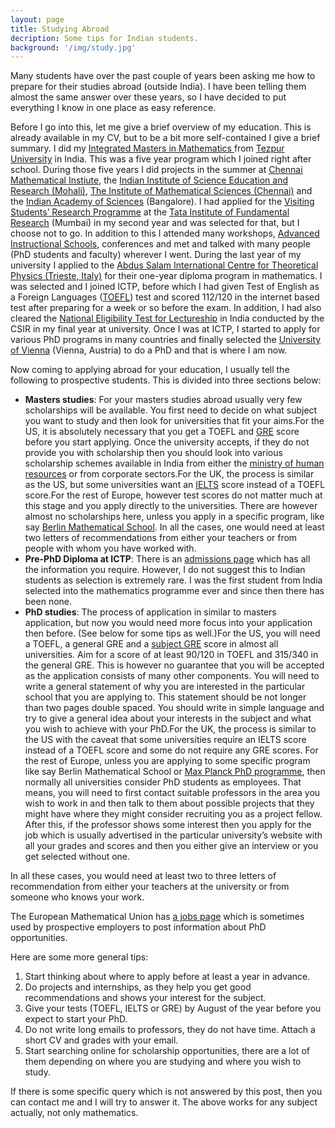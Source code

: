 ```yaml
---
layout: page
title: Studying Abroad
decription: Some tips for Indian students.
background: '/img/study.jpg'
---
```


Many students have over the past couple of years been asking me how to prepare for their studies abroad (outside India). I have been telling them almost the same answer over these years, so I have decided to put everything I know in one place as easy reference.

Before I go into this, let me give a brief overview of my education. This is already available in my CV, but to be a bit more self-contained I give a brief summary. I did my [Integrated Masters in Mathematics ](http://www.tezu.ernet.in/dmaths/)from [Tezpur University](http://www.tezu.ernet.in/) in India. This was a five year program which I joined right after school. During those five years I did projects in the summer at [Chennai Mathematical Instiute](http://www.cmi.ac.in), the [Indian Institute of Science Education and Research (Mohali)](http://www.iisermohali.ac.in/), [The Institute of Mathematical Sciences (Chennai)](https://www.imsc.res.in/) and the [Indian Academy of Sciences](http://www.ias.ac.in/) (Bangalore). I had applied for the [Visiting Students’ Research Programme](http://www.tifr.res.in/~vsrp/) at the [Tata Institute of Fundamental Research](http://www.tifr.res.in/) (Mumbai) in my second year and was selected for that, but I choose not to go. In addition to this I attended many workshops, [Advanced Instructional Schools](http://atmschools.org/), conferences and met and talked with many people (PhD students and faculty) wherever I went. During the last year of my university I applied to the [Abdus Salam International Centre for Theoretical Physics (Trieste, Italy)](https://www.ictp.it/) for their one-year diploma program in mathematics. I was selected and I joined ICTP, before which I had given Test of English as a Foreign Languages ([TOEFL](https://www.ets.org/toefl)) test and scored 112/120 in the internet based test after preparing for a week or so before the exam. In addition, I had also cleared the [National Eligibility Test for Lectureship](http://csirhrdg.res.in/) in India conducted by the CSIR in my final year at university. Once I was at ICTP, I started to apply for various PhD programs in many countries and finally selected the [University of Vienna](http://www.univie.ac.at/) (Vienna, Austria) to do a PhD and that is where I am now.

Now coming to applying abroad for your education, I usually tell the following to prospective students. This is divided into three sections below:

- **Masters studies**: For your masters studies abroad usually very few scholarships will be available. You first need to decide on what subject you want to study and then look for universities that fit your aims.For the US, it is absolutely necessary that you get a TOEFL and [GRE](https://www.ets.org/gre) score before you start applying. Once the university accepts, if they do not provide you with scholarship then you should look into various scholarship schemes available in India from either the [ministry of human resources](http://mhrd.gov.in/scholarships) or from corporate sectors.For the UK, the process is similar as the US, but some universities want an [IELTS](https://www.ielts.org/) score instead of a TOEFL score.For the rest of Europe, however test scores do not matter much at this stage and you apply directly to the universities. There are however almost no scholarships here, unless you apply in a specific program, like say [Berlin Mathematical School](https://www.math-berlin.de/). In all the cases, one would need at least two letters of recommendations from either your teachers or from people with whom you have worked with.
- **Pre-PhD Diploma at ICTP**: There is an [admissions page](https://diploma.ictp.it/application-and-admission.aspx) which has all the information you require. However, I do not suggest this to Indian students as selection is extremely rare. I was the first student from India selected into the mathematics programme ever and since then there has been none.
- **PhD studies**: The process of application in similar to masters application, but now you would need more focus into your application then before. (See below for some tips as well.)For the US, you will need a TOEFL, a general GRE and a [subject GRE](https://www.ets.org/gre/subject/about) score in almost all universities. Aim for a score of at least 90/120 in TOEFL and 315/340 in the general GRE. This is however no guarantee that you will be accepted as the application consists of many other components. You will need to write a general statement of why you are interested in the particular school that you are applying to. This statement should be not longer than two pages double spaced. You should write in simple language and try to give a general idea about your interests in the subject and what you wish to achieve with your PhD.For the UK, the process is similar to the US with the caveat that some universities require an IELTS score instead of a TOEFL score and some do not require any GRE scores. For the rest of Europe, unless you are applying to some specific program like say Berlin Mathematical School or [Max Planck PhD programme](https://www.mpg.de/en/imprs), then normally all universities consider PhD students as employees. That means, you will need to first contact suitable professors in the area you wish to work in and then talk to them about possible projects that they might have where they might consider recruiting you as a project fellow. After this, if the professor shows some interest then you apply for the job which is usually advertised in the particular university’s website with all your grades and scores and then you either give an interview or you get selected without one.

In all these cases, you would need at least two to three letters of recommendation from either your teachers at the university or from someone who knows your work.

The European Mathematical Union has [a jobs page](http://euro-math-soc.eu/jobs) which is sometimes used by prospective employers to post information about PhD opportunities.

Here are some more general tips:

1. Start thinking about where to apply before at least a year in advance.
2. Do projects and internships, as they help you get good recommendations and shows your interest for the subject.
3. Give your tests (TOEFL, IELTS or GRE) by August of the year before you expect to start your PhD.
4. Do not write long emails to professors, they do not have time. Attach a short CV and grades with your email.
5. Start searching online for scholarship opportunities, there are a lot of them depending on where you are studying and where you wish to study.

If there is some specific query which is not answered by this post, then you can contact me and I will try to answer it. The above works for any subject actually, not only mathematics.


